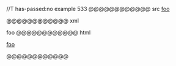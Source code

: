 //T has-passed:no
example 533
@@@@@@@@@@@@ src
[foo][bar]

[foo]: /url1
[bar]: /url2
@@@@@@@@@@@@ xml
<?xml version="1.0" encoding="UTF-8"?>
<!DOCTYPE document SYSTEM "CommonMark.dtd">
<document xmlns="http://commonmark.org/xml/1.0">
  <paragraph>
    <link destination="/url2" title="">
      <text>foo</text>
    </link>
  </paragraph>
</document>
@@@@@@@@@@@@ html
<p><a href="/url2">foo</a></p>
@@@@@@@@@@@@
